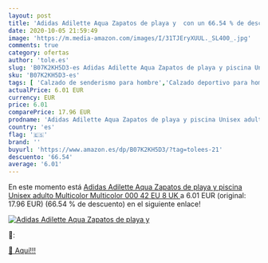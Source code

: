 ```yaml
---
layout: post
title: 'Adidas Adilette Aqua Zapatos de playa y  con un 66.54 % de descuento'
date: 2020-10-05 21:59:49
image: 'https://m.media-amazon.com/images/I/31TJEryXUUL._SL400_.jpg'
comments: true
category: ofertas
author: 'tole.es'
slug: 'B07K2KH5D3-es Adidas Adilette Aqua Zapatos de playa y piscina Unisex...'
sku: 'B07K2KH5D3-es'
tags: [ 'Calzado de senderismo para hombre','Calzado deportivo para hombre','Chanclas y sandalias de piscina para hombre','Zapatillas de senderismo para hombre','Zapatillas y calzado deportivo para hombre','Zapatos','Zapatos para hombre','Zapatos y complementos','zapatos', ]
actualPrice: 6.01 EUR
currency: EUR
price: 6.01
comparePrice: 17.96 EUR
prodname: 'Adidas Adilette Aqua Zapatos de playa y piscina Unisex adulto  Multicolor  Multicolor 000   42 EU  8 UK '
country: 'es'
flag: '🇪🇸'
brand: ''
buyurl: 'https://www.amazon.es/dp/B07K2KH5D3/?tag=tolees-21'
descuento: '66.54'
average: '6.01'
---
```


En este momento está [Adidas Adilette Aqua Zapatos de playa y piscina Unisex adulto  Multicolor  Multicolor 000   42 EU  8 UK ](https://www.amazon.es/dp/B07K2KH5D3/?tag=tolees-21) a 6.01 EUR (original: 17.96 EUR) (66.54 %  de descuento) en el siguiente enlace!

[![Adidas Adilette Aqua Zapatos de playa y ](https://m.media-amazon.com/images/I/31TJEryXUUL._SL400_.jpg)](https://www.amazon.es/dp/B07K2KH5D3/?tag=tolees-21)

🔎:


[🛒 Aquí!!!](https://www.amazon.es/dp/B07K2KH5D3/?tag=tolees-21)
